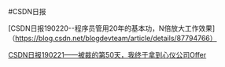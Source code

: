 #CSDN日报

[CSDN日报190220--程序员管用20年的基本功，N倍放大工作效果]（https://blog.csdn.net/blogdevteam/article/details/87794766）

[CSDN日报190221——被裁的第50天，我终于拿到心仪公司Offer](https://blog.csdn.net/blogdevteam/article/details/87863227)
